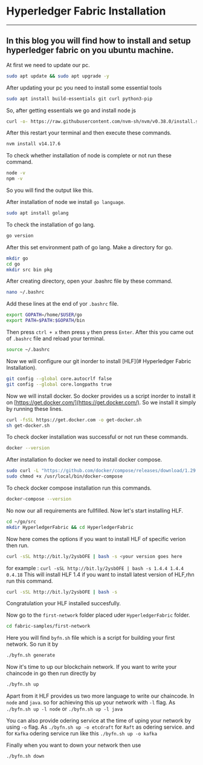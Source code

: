 # Hyperledger Fabric Installation
---
In this blog you will find how to install and setup hyperledger fabric on you ubuntu machine.
---
At first we need to update our pc.
```bash
sudo apt update && sudo apt upgrade -y
```
After updating your pc you need to install some essential tools
```bash
sudo apt install build-essentials git curl python3-pip
```
So, after getting essentials we go and install node js
```bash
curl -o- https://raw.githubusercontent.com/nvm-sh/nvm/v0.38.0/install.sh | bash
```
After this restart your terminal and then execute these commands.
```bash
nvm install v14.17.6
```
To check whether installation of node is complete or not run these command.
```bash
node -v
npm -v
```
So you will find the output like this.

After installation of node we install `go language`.
```bash
sudo apt install golang
```
To check the installation of go lang.
```bash
go version
```
After this set environment path of go lang. Make a directory for go.
```bash
mkdir go
cd go
mkdir src bin pkg
```
After creating directory, open your .bashrc file by these command.
```bash
nano ~/.bashrc
```
Add these lines at the end of yor `.bashrc` file.
```bash
export GOPATH=/home/$USER/go
export PATH=$PATH:$GOPATH/bin
```
Then press `ctrl + x` then press `y` then press `Enter`. After this you came out of `.bashrc` file and reload your terminal.
```bash
source ~/.bashrc
```
Now we will configure our git inorder to install [HLF](# Hyperledger Fabric Installation).
```bash
git config --global core.autocrlf false
git config --global core.longpaths true
```
Now we will install docker. So docker provides us a script inorder to install it on [https://get.docker.com/](https://get.docker.com/).
So we install it simply by running these lines.
```bash
curl -fsSL https://get.docker.com -o get-docker.sh
sh get-docker.sh
```
To check docker installation was successful or not run these commands.
```bash
docker --version
```
After installation fo docker we need to install docker compose.
```bash
sudo curl -L "https://github.com/docker/compose/releases/download/1.29.2/docker-compose-$(uname -s)-$(uname -m)" -o /usr/local/bin/docker-compose
sudo chmod +x /usr/local/bin/docker-compose
```
To check docker compose installation run this commands.
```bash
docker-compose --version
```
No now our all requirements are fullfilled. Now let's start installing HLF.
```bash
cd ~/go/src
mkdir HyperledgerFabric && cd HyperledgerFabric
```
Now here comes the options if you want to install HLF of specific verion then run.
```bash
curl -sSL http://bit.ly/2ysbOFE | bash -s <your version goes here
```
for example : `curl -sSL http://bit.ly/2ysbOFE | bash -s 1.4.4 1.4.4 0.4.18` This will install HLF 1.4
if you want to install latest version of HLF,rhn run this command.
```bash
curl -sSL http://bit.ly/2ysbOFE | bash -s
```
Congratulation your HLF installed succesfully.

Now go to the `first-network` folder placed uder `HyperledgerFabric` folder.
```bash
cd fabric-samples/first-network
```
Here you will find `byfn.sh` file which is a script for building your first network. So run it by 
```bash
./byfn.sh generate
```
Now it's time to up our blockchain network. If you want to write your chaincode in go then run directly by
```bash
./byfn.sh up
```
Apart from it HLF provides us two more language to write our chaincode. In `node` and `java`.
so for achieving this up your network with `-l` flag.
As `./byfn.sh up -l node` or `./byfn.sh up -l java`

You can also provide odering service at the time of uping your network by using `-o` flag.
As `./byfn.sh up -o etcdraft` for `Raft` as odering service.
and for `Kafka` odering service run like this `./byfn.sh up -o kafka`

Finally when you want to down your network then use 
```bash
./byfn.sh down
```

